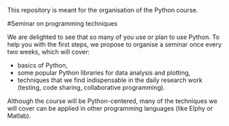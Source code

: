 This repository is meant for the organisation of the Python course.

#Seminar on programming techniques

We are delighted to see that so many of you use or plan to use Python. To help you with the first steps, we propose to organise a seminar once every two weeks, which will cover:

* basics of Python,
* some popular Python libraries for data analysis and plotting,
* techniques that we find indispensable in the daily research work (testing, code sharing, collaborative programming).

Although the course will be Python-centered, many of the techniques we will cover can be applied in other programming languages (like Elphy or Matlab).



